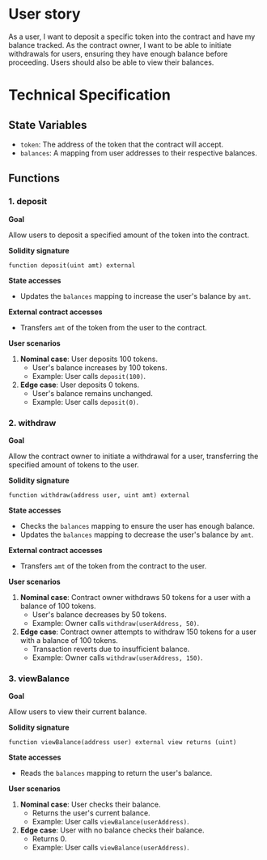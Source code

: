 # User story

As a user, I want to deposit a specific token into the contract and have my balance tracked. As the contract owner, I want to be able to initiate withdrawals for users, ensuring they have enough balance before proceeding. Users should also be able to view their balances.

# Technical Specification

## State Variables

- `token`: The address of the token that the contract will accept.
- `balances`: A mapping from user addresses to their respective balances.

## Functions

### 1. deposit

**Goal**

Allow users to deposit a specified amount of the token into the contract.

**Solidity signature**

`function deposit(uint amt) external`

**State accesses**

- Updates the `balances` mapping to increase the user's balance by `amt`.

**External contract accesses**

- Transfers `amt` of the token from the user to the contract.

**User scenarios**

1. **Nominal case**: User deposits 100 tokens.
   - User's balance increases by 100 tokens.
   - Example: User calls `deposit(100)`.
2. **Edge case**: User deposits 0 tokens.
   - User's balance remains unchanged.
   - Example: User calls `deposit(0)`.

### 2. withdraw

**Goal**

Allow the contract owner to initiate a withdrawal for a user, transferring the specified amount of tokens to the user.

**Solidity signature**

`function withdraw(address user, uint amt) external`

**State accesses**

- Checks the `balances` mapping to ensure the user has enough balance.
- Updates the `balances` mapping to decrease the user's balance by `amt`.

**External contract accesses**

- Transfers `amt` of the token from the contract to the user.

**User scenarios**

1. **Nominal case**: Contract owner withdraws 50 tokens for a user with a balance of 100 tokens.
   - User's balance decreases by 50 tokens.
   - Example: Owner calls `withdraw(userAddress, 50)`.
2. **Edge case**: Contract owner attempts to withdraw 150 tokens for a user with a balance of 100 tokens.
   - Transaction reverts due to insufficient balance.
   - Example: Owner calls `withdraw(userAddress, 150)`.

### 3. viewBalance

**Goal**

Allow users to view their current balance.

**Solidity signature**

`function viewBalance(address user) external view returns (uint)`

**State accesses**

- Reads the `balances` mapping to return the user's balance.

**User scenarios**

1. **Nominal case**: User checks their balance.
   - Returns the user's current balance.
   - Example: User calls `viewBalance(userAddress)`.
2. **Edge case**: User with no balance checks their balance.
   - Returns 0.
   - Example: User calls `viewBalance(userAddress)`.

